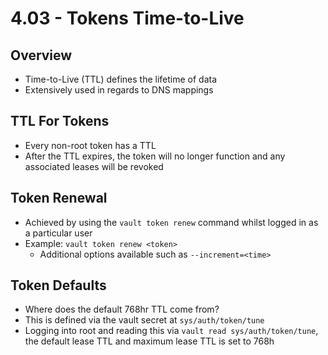 # 4.03 - Tokens Time-to-Live

## Overview

- Time-to-Live (TTL) defines the lifetime of data
- Extensively used in regards to DNS mappings

## TTL For Tokens

- Every non-root token has a TTL
- After the TTL expires, the token will no longer function and any associated leases will be revoked

## Token Renewal

- Achieved by using the `vault token renew` command whilst logged in as a particular user
- Example: `vault token renew <token>`
  - Additional options available such as `--increment=<time>`

## Token Defaults

- Where does the default 768hr TTL come from?
- This is defined via the vault secret at `sys/auth/token/tune`
- Logging into root and reading this via `vault read sys/auth/token/tune`, the default lease TTL and maximum lease TTL is set to 768h
